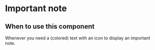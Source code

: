 # Important note

## When to use this component
Whenever you need a (colored) text with an icon to display an important note.
